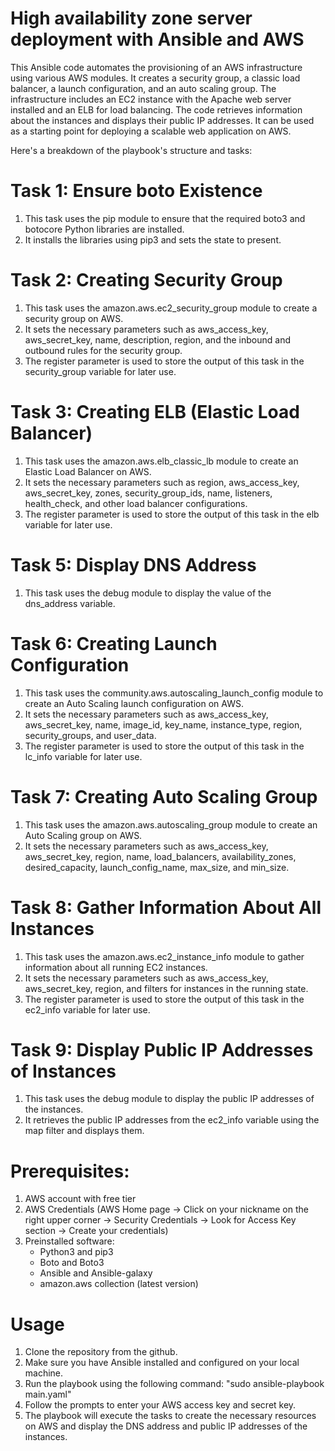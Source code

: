 # High availability zone server deployment with Ansible and AWS

This Ansible code automates the provisioning of an AWS infrastructure using various AWS modules. It creates a security group, a classic load balancer, a launch configuration, and an auto scaling group. The infrastructure includes an EC2 instance with the Apache web server installed and an ELB for load balancing. The code retrieves information about the instances and displays their public IP addresses. It can be used as a starting point for deploying a scalable web application on AWS.

Here's a breakdown of the playbook's structure and tasks:

# Task 1: Ensure boto Existence
1. This task uses the pip module to ensure that the required boto3 and botocore Python libraries are installed.
2. It installs the libraries using pip3 and sets the state to present.

# Task 2: Creating Security Group
1. This task uses the amazon.aws.ec2_security_group module to create a security group on AWS.
2. It sets the necessary parameters such as aws_access_key, aws_secret_key, name, description, region, and the inbound and outbound rules for the security group.
3. The register parameter is used to store the output of this task in the security_group variable for later use.

# Task 3: Creating ELB (Elastic Load Balancer)
1. This task uses the amazon.aws.elb_classic_lb module to create an Elastic Load Balancer on AWS.
2. It sets the necessary parameters such as region, aws_access_key, aws_secret_key, zones, security_group_ids, name, listeners, health_check, and other load balancer configurations.
3. The register parameter is used to store the output of this task in the elb variable for later use.

# Task 5: Display DNS Address
1. This task uses the debug module to display the value of the dns_address variable.

# Task 6: Creating Launch Configuration
1. This task uses the community.aws.autoscaling_launch_config module to create an Auto Scaling launch configuration on AWS.
2. It sets the necessary parameters such as aws_access_key, aws_secret_key, name, image_id, key_name, instance_type, region, security_groups, and user_data.
3. The register parameter is used to store the output of this task in the lc_info variable for later use.

# Task 7: Creating Auto Scaling Group
1. This task uses the amazon.aws.autoscaling_group module to create an Auto Scaling group on AWS.
2. It sets the necessary parameters such as aws_access_key, aws_secret_key, region, name, load_balancers, availability_zones, desired_capacity, launch_config_name, max_size, and min_size.

# Task 8: Gather Information About All Instances
1. This task uses the amazon.aws.ec2_instance_info module to gather information about all running EC2 instances.
2. It sets the necessary parameters such as aws_access_key, aws_secret_key, region, and filters for instances in the running state.
3. The register parameter is used to store the output of this task in the ec2_info variable for later use.

# Task 9: Display Public IP Addresses of Instances
1. This task uses the debug module to display the public IP addresses of the instances.
2. It retrieves the public IP addresses from the ec2_info variable using the map filter and displays them.

# Prerequisites:
1. AWS account with free tier
2. AWS Credentials (AWS Home page -> Click on your nickname on the right upper corner -> Security Credentials -> Look for Access Key section -> Create your credentials)
3. Preinstalled software:
   - Python3 and pip3
   - Boto and Boto3
   - Ansible and Ansible-galaxy
   - amazon.aws collection (latest version)

# Usage
1. Clone the repository from the github.
2. Make sure you have Ansible installed and configured on your local machine.
3. Run the playbook using the following command: "sudo ansible-playbook main.yaml"
4. Follow the prompts to enter your AWS access key and secret key.
5. The playbook will execute the tasks to create the necessary resources on AWS and display the DNS address and public IP addresses of the instances.
